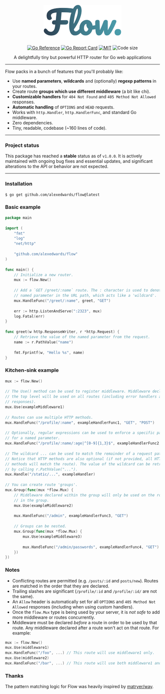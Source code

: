 <div align="center">

![Flow](https://raw.githubusercontent.com/alexedwards/flow/assets/flow-sm.png)
        
[![Go Reference](https://pkg.go.dev/badge/github.com/alexedwards/flow.svg)](https://pkg.go.dev/github.com/alexedwards/flow) [![Go Report Card](https://goreportcard.com/badge/github.com/alexedwards/flow)](https://goreportcard.com/report/github.com/alexedwards/flow) [![MIT](https://img.shields.io/github/license/alexedwards/flow)](https://img.shields.io/github/license/alexedwards/flow) ![Code size](https://img.shields.io/github/languages/code-size/alexedwards/flow)

A delightfully tiny but powerful HTTP router for Go web applications
</div>

---

Flow packs in a bunch of features that you'll probably like:

* Use **named parameters**, **wildcards** and (optionally) **regexp patterns** in your routes.
* Create route **groups which use different middleware** (a bit like chi).
* **Customizable handlers** for `404 Not Found` and `405 Method Not Allowed` responses.
* **Automatic handling** of `OPTIONS` and `HEAD` requests.
* Works with `http.Handler`, `http.HandlerFunc`, and standard Go middleware.
* Zero dependencies.
* Tiny, readable, codebase (~160 lines of code).

---

### Project status

This package has reached a **stable** status as of `v1.0.0`. It is actively maintained with ongoing bug fixes and essential updates, and significant alterations to the API or behavior are not expected.

---

### Installation

```
$ go get github.com/alexedwards/flow@latest
```

### Basic example

```go
package main

import (
    "fmt"
    "log"
    "net/http"

    "github.com/alexedwards/flow"
)

func main() {
    // Initialize a new router.
    mux := flow.New()

    // Add a `GET /greet/:name` route. The : character is used to denote a 
    // named parameter in the URL path, which acts like a 'wildcard'.
    mux.HandleFunc("/greet/:name", greet, "GET")

    err := http.ListenAndServe(":2323", mux)
    log.Fatal(err)
}

func greet(w http.ResponseWriter, r *http.Request) {
    // Retrieve the value of the named parameter from the request.
    name := r.PathValue("name")

    fmt.Fprintf(w, "Hello %s", name)
}
```

### Kitchen-sink example

```go
mux := flow.New()

// The Use() method can be used to register middleware. Middleware declared at
// the top level will be used on all routes (including error handlers and OPTIONS
// responses).
mux.Use(exampleMiddleware1)

// Routes can use multiple HTTP methods.
mux.HandleFunc("/profile/:name", exampleHandlerFunc1, "GET", "POST")

// Optionally, regular expressions can be used to enforce a specific pattern
// for a named parameter.
mux.HandleFunc("/profile/:name/:age|^[0-9]{1,3}$", exampleHandlerFunc2, "GET")

// The wildcard ... can be used to match the remainder of a request path.
// Notice that HTTP methods are also optional (if not provided, all HTTP
// methods will match the route). The value of the wildcard can be retrieved 
// by calling r.PathValue("...").
mux.Handle("/static/...", exampleHandler)

// You can create route 'groups'.
mux.Group(func(mux *flow.Mux) {
    // Middleware declared within the group will only be used on the routes
    // in the group.
    mux.Use(exampleMiddleware2)

    mux.HandleFunc("/admin", exampleHandlerFunc3, "GET")

    // Groups can be nested.
    mux.Group(func(mux *flow.Mux) {
        mux.Use(exampleMiddleware3)

        mux.HandleFunc("/admin/passwords", exampleHandlerFunc4, "GET")
    })
})
```

### Notes

* Conflicting routes are permitted (e.g. `/posts/:id` and `posts/new`). Routes are matched in the order that they are declared.
* Trailing slashes are significant (`/profile/:id` and `/profile/:id/` are not the same).
* An `Allow` header is automatically set for all `OPTIONS` and `405 Method Not Allowed` responses (including when using custom handlers). 
* Once the `flow.Mux` type is being used by your server, it is *not safe* to add more middleware or routes concurrently.
* Middleware must be declared *before* a route in order to be used by that route. Any middleware declared after a route won't act on that route. For example:

```go
mux := flow.New()
mux.Use(middleware1)
mux.HandleFunc("/foo", ...) // This route will use middleware1 only.
mux.Use(middleware2)
mux.HandleFunc("/bar", ...) // This route will use both middleware1 and middleware2.
```

### Thanks

The pattern matching logic for Flow was heavily inspired by [matryer/way](https://github.com/matryer/way).
